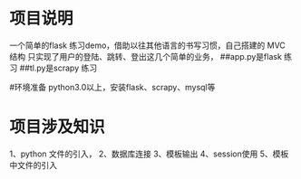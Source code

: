 # 项目说明
一个简单的flask 练习demo，借助以往其他语言的书写习惯，自己搭建的 MVC 结构
只实现了用户的登陆、跳转、登出这几个简单的业务，
##app.py是flask 练习
##tl.py是scrapy 练习

#环境准备
python3.0以上，安装flask、scrapy、mysql等

# 项目涉及知识
1、python 文件的引入，
2、数据库连接
3、模板输出
4、session使用
5、模板中文件的引入
